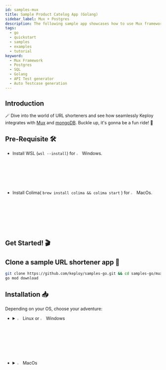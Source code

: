 ```yaml
---
id: samples-mux
title: Sample Product Catelog App (Golang)
sidebar_label: Mux + Postgres
description: The following sample app showcases how to use Mux framework and the Keploy Platform.
tags:
  - go
  - quickstart
  - samples
  - examples
  - tutorial
keyword:
  - Mux Framework
  - Postgres
  - SQL
  - Golang
  - API Test generator
  - Auto Testcase generation
---
```


## Introduction

🪄 Dive into the world of URL shorteners and see how seamlessly Keploy integrates with [Mux](https://github.com/gorilla/mux) and [mongoDB](https://www.mongodb.com/). Buckle up, it's gonna be a fun ride! 🎢

## Pre-Requisite 🛠️

- Install WSL (`wsl --install`) for <img src="/docs/img/os/windows.png" alt="Windows" width="3%" /> Windows.
- Install Colima( `brew install colima && colima start` ) for <img src="/docs/img/os/macos.png" alt="MacOS" width="3%" /> MacOs.

## Get Started! 🎬

## Clone a sample URL shortener app 🧪

```bash
git clone https://github.com/keploy/samples-go.git && cd samples-go/mux-sql
go mod download
```

## Installation 📥

Depending on your OS, choose your adventure:

- <details>
   <summary><img src="/docs/img/os/linux.png" alt="Linux" width="3%" /> Linux or <img src="/docs/img/os/windows.png" alt="Windows" width="3%" /> Windows</summary>
   <summary><img src="/docs/img/os/linux.png" alt="Linux" width="3%" /> Linux or <img src="/docs/img/os/windows.png" alt="Windows" width="3%" /> Windows</summary>

  Alright, let's equip ourselves with the **latest Keploy binary**:

  ```bash
  curl --silent --location "https://github.com/keploy/keploy/releases/latest/download/keploy_linux_amd64.tar.gz" | tar xz -C /tmp

  sudo mkdir -p /usr/local/bin && sudo mv /tmp/keploy /usr/local/bin && keploy
  ```

  If everything goes right, your screen should look a bit like this:

   <img src="/docs/img/code-snippets/install-keploy-logs.png" alt="Test Case Generator" width="50%" />
   <img src="/docs/img/code-snippets/install-keploy-logs.png" alt="Test Case Generator" width="50%" />

  Moving on...
   <details>
   <summary style={{ fontWeight: 'bold', fontSize: '1.17em', marginLeft: '0.5em' }}> Run App with <img src="/docs/img/os/docker.png" alt="Docker Container" width="3%" /> Docker </summary>
   <summary style={{ fontWeight: 'bold', fontSize: '1.17em', marginLeft: '0.5em' }}> Run App with <img src="/docs/img/os/docker.png" alt="Docker Container" width="3%" /> Docker </summary>

  #### Add alias for Keploy:

  ```bash
  alias keploy='sudo docker run --pull always --name keploy-v2 -p 16789:16789 --privileged --pid=host -it -v "$(pwd)":/files -v /sys/fs/cgroup:/sys/fs/cgroup -v /sys/kernel/debug:/sys/kernel/debug -v /sys/fs/bpf:/sys/fs/bpf -v /var/run/docker.sock:/var/run/docker.sock -v '"$HOME"'/.keploy-config:/root/.keploy-config -v '"$HOME"'/.keploy:/root/.keploy --rm ghcr.io/keploy/keploy'
  ```

  ### Lights, Camera, Record! 🎥

  Fire up the application and mongoDB instance with Keploy. Keep an eye on the two key flags:
  `-c`: Command to run the app (e.g., `docker compose up`).

  `--containerName`: The container name in the `docker-compose.yml` for traffic interception.

  ```bash
  keploy record -c "docker compose up" --containerName "muxSqlApp"
  ```

  🔥 Challenge time! Generate some test cases. How? Just **make some API calls**. Postman, Hoppscotch or even curl - take your pick!

  Let's make URLs short and sweet:

  #### Generate shortened url

  ```bash
  curl --request POST \
  --url http://localhost:8010/product \
  --header 'content-type: application/json' \
  --data '{
    "name":"Bubbles",
    "price": 123
    }'
  ```

  Here's a peek of what you get:

  ```json
  {
    "id": 1,
    "name": "Bubbles",
    "price": 123
  }
  ```

  🎉 Woohoo! With a simple API call, you've crafted a test case with a mock! Dive into the Keploy directory and feast your eyes on the newly minted `test-1.yml` and `mocks.yml`

  ```yaml
  version: api.keploy.io/v1beta2
  kind: Http
  name: test-1
  spec:
    metadata: {}
    req:
      method: POST
      proto_major: 1
      proto_minor: 1
      url: http://localhost:8010/product
      header:
        Accept: "*/*"
        Content-Length: "46"
        Content-Type: application/json
        Host: localhost:8010
        User-Agent: curl/8.1.2
      body: |-
        {
            "name":"Bubbles",
            "price": 123
            }
      body_type: ""
    resp:
      status_code: 201
      header:
        Content-Length: "37"
        Content-Type: application/json
        Date: Mon, 09 Oct 2023 06:51:16 GMT
      body: '{"id":4,"name":"Bubbles","price":123}'
      body_type: ""
      status_message: ""
      proto_major: 0
      proto_minor: 0
    objects: []
    assertions:
      noise:
        - header.Date
    created: 1696834280
  ```

  this is how `mocks.yml` generated would look like:-

  ```yaml
  version: api.keploy.io/v1beta2
  kind: Postgres
  name: mocks
  spec:
    metadata: {}
    postgresrequests:
      - origin: client
        message:
          - type: binary
            data: AAAAZgADAABleHRyYV9mbG9hdF9kaWdpdHMAMgB1c2VyAHBvc3RncmVzAGRhdGFiYXNlAHBvc3RncmVzAGNsaWVudF9lbmNvZGluZwBVVEY4AGRhdGVzdHlsZQBJU08sIE1EWQAA
    postgresresponses:
      - origin: server
        message:
          - type: binary
            data: UgAAAAwAAAAF0ykSRQ==
  ---
  version: api.keploy.io/v1beta2
  kind: Postgres
  name: mocks
  spec:
    metadata: {}
    postgresrequests:
      - origin: client
        message:
          - type: binary
            data: cAAAAChtZDU3ZmY0ZTZhZGEzMThlZDJiYWM5ODQyY2YwNmEyODE2MwA=
    postgresresponses:
      - origin: server
        message:
          - type: binary
            data: UgAAAAgAAAAAUwAAABZhcHBsaWNhdGlvbl9uYW1lAABTAAAAGWNsaWVudF9lbmNvZGluZwBVVEY4AFMAAAAXRGF0ZVN0eWxlAElTTywgTURZAFMAAAAZaW50ZWdlcl9kYXRldGltZXMAb24AUwAAABtJbnRlcnZhbFN0eWxlAHBvc3RncmVzAFMAAAAUaXNfc3VwZXJ1c2VyAG9uAFMAAAAZc2VydmVyX2VuY29kaW5nAFVURjgAUwAAADFzZXJ2ZXJfdmVyc2lvbgAxMC41IChEZWJpYW4gMTAuNS0yLnBnZGc5MCsxKQBTAAAAI3Nlc3Npb25fYXV0aG9yaXphdGlvbgBwb3N0Z3JlcwBTAAAAI3N0YW5kYXJkX2NvbmZvcm1pbmdfc3RyaW5ncwBvbgBTAAAAEVRpbWVab25lAFVUQwBLAAAADAAAAB6JC1lnWgAAAAVJ
  ---
  version: api.keploy.io/v1beta2
  kind: Postgres
  name: mocks
  spec:
    metadata: {}
    postgresrequests:
      - origin: client
        message:
          - type: binary
            data: UAAAAEUASU5TRVJUIElOVE8gcHJvZHVjdHMobmFtZSwgcHJpY2UpIFZBTFVFUygkMSwgJDIpIFJFVFVSTklORyBpZAAAAEQAAAAGUwBTAAAABA==
    postgresresponses:
      - origin: server
        message:
          - type: binary
            data: MQAAAAR0AAAADgACAAAAGQAABqRUAAAAGwABaWQAAABAAgABAAAAFwAE/////wAAWgAAAAVJ
  ```

  #### Fetch Product from Catelog

  ```bash
  curl --request GET \  --url http://localhost:8010/products
  ```

  Or just type `http://localhost:8010/products` in your browser. Your choice!

  Spotted the new test and mock files in your project? High five! 🙌

  #### Run Tests

  Time to put things to the test 🧪

  ```bash
  keploy test -c "docker compose up" --containerName "muxSqlApp" --delay 10
  ```

  > The `--delay` flag? Oh, that's just giving your app a little breather (in seconds) before the test cases come knocking.

  Final thoughts? Dive deeper! Try different API calls, tweak the DB response in the `mocks.yml`, or fiddle with the request or response in `test-x.yml`. Run the tests again and see the magic unfold!✨👩‍💻👨‍💻✨

  ## Wrapping it up 🎉

  Congrats on the journey so far! You've seen Keploy's power, flexed your coding muscles, and had a bit of fun too! Now, go out there and keep exploring, innovating, and creating! Remember, with the right tools and a sprinkle of fun, anything's possible.😊🚀

  Happy coding! ✨👩‍💻👨‍💻✨

   </details>
   <br/>

   <details>
   <summary style={{ fontWeight: 'bold', fontSize: '1.17em', marginLeft: '0.5em' }}>Run App on 🐧 Linux  </summary>

  We'll be running our sample application right on Linux, but just to make things a tad more thrilling, we'll have the database (mongoDB) chill on Docker. Ready? Let's get the party started!🎉

  First things first, update the First things first, update the postgres host on **line 10** in main.go, update the host to `localhost`.

  #### 🍃 Kickstart PostgresDB

  Let's breathe life into your mongo container. A simple spell should do the trick:

  ```bash
  docker compose up postgres
  ```

  ### 📼 Roll the Tape - Recording Time!

  Ready, set, record! Here's how:

  ```bash
  sudo -E env PATH=$PATH keploy record -c "go run main.go app.go"
  ```

  Keep an eye out for the `-c `flag! It's the command charm to run the app. Whether you're using `go run main.go app.go` or the binary path like `./test-app-product-catelog`, it's your call.

  Alright, magician! With the app alive and kicking, let's weave some test cases. The spell? Making some API calls! Postman, Hoppscotch, or the classic curl - pick your wand.

  #### Generate shortened url

  ✨ A pinch of URL magic:

  ```bash
  curl --request POST \
  --url http://localhost:8010/product \
  --header 'content-type: application/json' \
  --data '{
    "name":"Bubbles",
    "price": 123
    }'
  ```

  And... voila! A shortened URL appears:

  ```json
  {
    "id": 1,
    "name": "Bubbles",
    "price": 123
  }
  ```

  Give yourself a pat on the back! With that simple spell, you've conjured up a test case with a mock! Explore the **Keploy directory** and you'll discover your handiwork in `test-1.yml` and `mocks.yml`.

  ```yaml
  version: api.keploy.io/v1beta2
  kind: Http
  name: test-1
  spec:
    metadata: {}
    req:
      method: POST
      proto_major: 1
      proto_minor: 1
      url: http://localhost:8010/product
      header:
        Accept: "*/*"
        Content-Length: "46"
        Content-Type: application/json
        Host: localhost:8010
        User-Agent: curl/8.1.2
      body: |-
        {
            "name":"Bubbles",
            "price": 123
            }
      body_type: ""
    resp:
      status_code: 201
      header:
        Content-Length: "37"
        Content-Type: application/json
        Date: Mon, 09 Oct 2023 06:51:16 GMT
      body: '{"id":4,"name":"Bubbles","price":123}'
      body_type: ""
      status_message: ""
      proto_major: 0
      proto_minor: 0
    objects: []
    assertions:
      noise:
        - header.Date
    created: 1696834280
  ```

  this is how `mocks.yml` generated would look like:-

  ```yaml
  version: api.keploy.io/v1beta2
  kind: Postgres
  name: mocks
  spec:
    metadata: {}
    postgresrequests:
      - origin: client
        message:
          - type: binary
            data: AAAAZgADAABleHRyYV9mbG9hdF9kaWdpdHMAMgB1c2VyAHBvc3RncmVzAGRhdGFiYXNlAHBvc3RncmVzAGNsaWVudF9lbmNvZGluZwBVVEY4AGRhdGVzdHlsZQBJU08sIE1EWQAA
    postgresresponses:
      - origin: server
        message:
          - type: binary
            data: UgAAAAwAAAAF0ykSRQ==
  ---
  version: api.keploy.io/v1beta2
  kind: Postgres
  name: mocks
  spec:
    metadata: {}
    postgresrequests:
      - origin: client
        message:
          - type: binary
            data: cAAAAChtZDU3ZmY0ZTZhZGEzMThlZDJiYWM5ODQyY2YwNmEyODE2MwA=
    postgresresponses:
      - origin: server
        message:
          - type: binary
            data: UgAAAAgAAAAAUwAAABZhcHBsaWNhdGlvbl9uYW1lAABTAAAAGWNsaWVudF9lbmNvZGluZwBVVEY4AFMAAAAXRGF0ZVN0eWxlAElTTywgTURZAFMAAAAZaW50ZWdlcl9kYXRldGltZXMAb24AUwAAABtJbnRlcnZhbFN0eWxlAHBvc3RncmVzAFMAAAAUaXNfc3VwZXJ1c2VyAG9uAFMAAAAZc2VydmVyX2VuY29kaW5nAFVURjgAUwAAADFzZXJ2ZXJfdmVyc2lvbgAxMC41IChEZWJpYW4gMTAuNS0yLnBnZGc5MCsxKQBTAAAAI3Nlc3Npb25fYXV0aG9yaXphdGlvbgBwb3N0Z3JlcwBTAAAAI3N0YW5kYXJkX2NvbmZvcm1pbmdfc3RyaW5ncwBvbgBTAAAAEVRpbWVab25lAFVUQwBLAAAADAAAAB6JC1lnWgAAAAVJ
  ---
  version: api.keploy.io/v1beta2
  kind: Postgres
  name: mocks
  spec:
    metadata: {}
    postgresrequests:
      - origin: client
        message:
          - type: binary
            data: UAAAAEUASU5TRVJUIElOVE8gcHJvZHVjdHMobmFtZSwgcHJpY2UpIFZBTFVFUygkMSwgJDIpIFJFVFVSTklORyBpZAAAAEQAAAAGUwBTAAAABA==
    postgresresponses:
      - origin: server
        message:
          - type: binary
            data: MQAAAAR0AAAADgACAAAAGQAABqRUAAAAGwABaWQAAABAAgABAAAAFwAE/////wAAWgAAAAVJ
  ```

  Now, the real fun begins. Let's weave more spells!

  #### Fetch Product from Catelog

  🚀 Follow the URL road...!

  ```bash
  curl --request GET \  --url http://localhost:8010/products
  ```

  Or simply wander over to your browser and visit `http://localhost:8010/products`.

  Did you spot the new test and mock scrolls in your project library? Awesome! 👏

  <img src="/docs/img/mux-sql-test-cases.png" alt="Sample Keploy Test case and Mock for Mux SQL" width="100%" style={{ borderRadius: '5px' }}/>
  <img src="/docs/img/mux-sql-test-cases.png" alt="Sample Keploy Test case and Mock for Mux SQL" width="100%" style={{ borderRadius: '5px' }}/>

  ### Run Tests 🏁

  Ready to put your spells to the test?

  ```bash
  sudo -E env PATH=$PATH keploy test -c "go run main.go app.go" --delay 10
  ```

  Final thoughts? Dive deeper! Try different API calls, tweak the DB response in the `mocks.yml`, or fiddle with the request or response in `test-x.yml`. Run the tests again and see the magic unfold! ✨👩‍💻👨‍💻✨

  ## Wrapping it up 🎉

  Congrats on the journey so far! You've seen Keploy's power, flexed your coding muscles, and had a bit of fun too! Now, go out there and keep exploring, innovating, and creating! Remember, with the right tools and a sprinkle of fun, anything's possible. 😊🚀

  Happy coding! ✨👩‍💻👨‍💻✨
   </details>

   </details>

   <br/>

- <details>
   <summary><img src="/docs/img/os/macos.png" alt="MacOS" width="3%" /> MacOs </summary>
   <summary><img src="/docs/img/os/macos.png" alt="MacOS" width="3%" /> MacOs </summary>

  Dive straight in, but first, give **Colima** a gentle nudge with (`colima start`). Let's make sure it's awake and ready for action!

  #### Add alias for Keploy 🐰:

  For the sake of convenience (and a bit of Mac magic 🪄), let's set up a shortcut for Keploy:

  ```bash
  alias keploy='sudo docker run --pull always --name keploy-v2 -p 16789:16789 --privileged --pid=host -it -v "$(pwd)":/files -v /sys/fs/cgroup:/sys/fs/cgroup -v debugfs:/sys/kernel/debug:rw -v /sys/fs/bpf:/sys/fs/bpf -v /var/run/docker.sock:/var/run/docker.sock -v '"$HOME"'/.keploy-config:/root/.keploy-config -v '"$HOME"'/.keploy:/root/.keploy --rm ghcr.io/keploy/keploy'
  ```

  ### Lights, Camera, Record! 🎥

  Fire up the application and mongoDB instance with Keploy. Keep an eye on the two key flags:
  `-c`: Command to run the app (e.g., `docker compose up`).

  `--containerName`: The container name in the `docker-compose.yml` for traffic interception.

  ```bash
  keploy record -c "docker compose up" --containerName "muxSqlApp"
  ```

  🔥 Challenge time! Generate some test cases. How? Just **make some API calls**. Postman, Hoppscotch or even curl - take your pick!

  Let's make URLs short and sweet:

  #### Generate Testcases

  ```bash
  curl --request POST \
  --url http://localhost:8010/product \
  --header 'content-type: application/json' \
  --data '{
    "name":"Bubbles",
    "price": 123
    }'
  ```

  Here's a peek of what you get:

  ```json
  {
    "id": 1,
    "name": "Bubbles",
    "price": 123
  }
  ```

  🎉 Woohoo! With a simple API call, you've crafted a test case with a mock! Dive into the Keploy directory and feast your eyes on the newly minted `test-1.yml` and `mocks.yml`

  ```yaml
  version: api.keploy.io/v1beta2
  kind: Http
  name: test-1
  spec:
    metadata: {}
    req:
      method: POST
      proto_major: 1
      proto_minor: 1
      url: http://localhost:8010/product
      header:
        Accept: "*/*"
        Content-Length: "46"
        Content-Type: application/json
        Host: localhost:8010
        User-Agent: curl/8.1.2
      body: |-
        {
            "name":"Bubbles",
            "price": 123
            }
      body_type: ""
    resp:
      status_code: 201
      header:
        Content-Length: "37"
        Content-Type: application/json
        Date: Mon, 09 Oct 2023 06:51:16 GMT
      body: '{"id":4,"name":"Bubbles","price":123}'
      body_type: ""
      status_message: ""
      proto_major: 0
      proto_minor: 0
    objects: []
    assertions:
      noise:
        - header.Date
    created: 1696834280
  ```

  this is how `mocks.yml` generated would look like:-

  ```yaml
  version: api.keploy.io/v1beta2
  kind: Postgres
  name: mocks
  spec:
    metadata: {}
    postgresrequests:
      - origin: client
        message:
          - type: binary
            data: AAAAZgADAABleHRyYV9mbG9hdF9kaWdpdHMAMgB1c2VyAHBvc3RncmVzAGRhdGFiYXNlAHBvc3RncmVzAGNsaWVudF9lbmNvZGluZwBVVEY4AGRhdGVzdHlsZQBJU08sIE1EWQAA
    postgresresponses:
      - origin: server
        message:
          - type: binary
            data: UgAAAAwAAAAF0ykSRQ==
  ---
  version: api.keploy.io/v1beta2
  kind: Postgres
  name: mocks
  spec:
    metadata: {}
    postgresrequests:
      - origin: client
        message:
          - type: binary
            data: cAAAAChtZDU3ZmY0ZTZhZGEzMThlZDJiYWM5ODQyY2YwNmEyODE2MwA=
    postgresresponses:
      - origin: server
        message:
          - type: binary
            data: UgAAAAgAAAAAUwAAABZhcHBsaWNhdGlvbl9uYW1lAABTAAAAGWNsaWVudF9lbmNvZGluZwBVVEY4AFMAAAAXRGF0ZVN0eWxlAElTTywgTURZAFMAAAAZaW50ZWdlcl9kYXRldGltZXMAb24AUwAAABtJbnRlcnZhbFN0eWxlAHBvc3RncmVzAFMAAAAUaXNfc3VwZXJ1c2VyAG9uAFMAAAAZc2VydmVyX2VuY29kaW5nAFVURjgAUwAAADFzZXJ2ZXJfdmVyc2lvbgAxMC41IChEZWJpYW4gMTAuNS0yLnBnZGc5MCsxKQBTAAAAI3Nlc3Npb25fYXV0aG9yaXphdGlvbgBwb3N0Z3JlcwBTAAAAI3N0YW5kYXJkX2NvbmZvcm1pbmdfc3RyaW5ncwBvbgBTAAAAEVRpbWVab25lAFVUQwBLAAAADAAAAB6JC1lnWgAAAAVJ
  ---
  version: api.keploy.io/v1beta2
  kind: Postgres
  name: mocks
  spec:
    metadata: {}
    postgresrequests:
      - origin: client
        message:
          - type: binary
            data: UAAAAEUASU5TRVJUIElOVE8gcHJvZHVjdHMobmFtZSwgcHJpY2UpIFZBTFVFUygkMSwgJDIpIFJFVFVSTklORyBpZAAAAEQAAAAGUwBTAAAABA==
    postgresresponses:
      - origin: server
        message:
          - type: binary
            data: MQAAAAR0AAAADgACAAAAGQAABqRUAAAAGwABaWQAAABAAgABAAAAFwAE/////wAAWgAAAAVJ
  ```

  #### Fetch Product from Catelog

  ```bash
  curl --request GET \  --url http://localhost:8010/products
  ```

  Or just type `http://localhost:8010/products` in your browser. Your choice!

  Spotted the new test and mock files in your project? High five! 🙌

  <img src="/docs/img/mux-sql-test-cases.png" alt="Sample Keploy Test case and Mock for Mux SQL" width="100%" style={{ borderRadius: '5px' }}/>
  <img src="/docs/img/mux-sql-test-cases.png" alt="Sample Keploy Test case and Mock for Mux SQL" width="100%" style={{ borderRadius: '5px' }}/>

  Want to see if everything works as expected?

  #### Run Tests

  Time to put things to the test 🧪

  ```bash
  keploy test -c "docker compose up" --containerName "muxSqlApp" --delay 10
  ```

  > The `--delay` flag? Oh, that's just giving your app a little breather (in seconds) before the test cases come knocking.

  Final thoughts? Dive deeper! Try different API calls, tweak the DB response in the `mocks.yml`, or fiddle with the request or response in `test-x.yml`. Run the tests again and see the magic unfold! ✨👩‍💻👨‍💻✨

  ## Wrapping it up 🎉

  Congrats on the journey so far! You've seen Keploy's power, flexed your coding muscles, and had a bit of fun too! Now, go out there and keep exploring, innovating, and creating! Remember, with the right tools and a sprinkle of fun, anything's possible. 😊🚀

  Happy coding! ✨👩‍💻👨‍💻✨
   </details>
